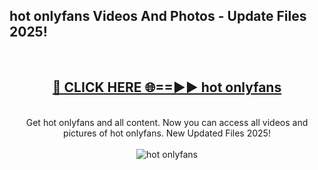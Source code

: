 <h2>hot onlyfans Videos And Photos - Update Files 2025!</h2>
<br>
<div align="center">
<h2><a href="https://linkcuts.com/hfmhzwbr" rel="nofollow">🔴 CLICK HERE 🌐==►► hot onlyfans</a></h2>
<br>
Get hot onlyfans and all content. Now you can access all videos and pictures of hot onlyfans. New Updated Files 2025!
<br>
<br>
<a href="https://linkcuts.com/hfmhzwbr" rel="nofollow" data-target="animated-image.originalLink"><img src="https://i.ibb.co.com/WyWwxjT/player-gif2.gif" alt="hot onlyfans" style="max-width: 100%; display: inline-block;" data-target="animated-image.originalImage"></a>
</div>
<br>